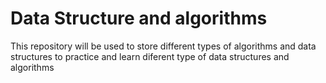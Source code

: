 # Data Structure and algorithms 

This repository will be used to store different types of algorithms and data structures to practice and learn diferent type of data structures and algorithms